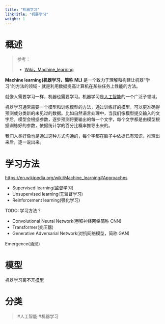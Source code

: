 ```yaml
---
title: "机器学习"
linkTitle: "机器学习"
weight: 1
---
```


# 概述

> 参考：
>
> - [Wiki，Machine_learning](https://en.wikipedia.org/wiki/Machine_learning)

**Machine learning(机器学习，简称 ML)** 是一个致力于理解和构建让机器“学习”的方法的领域 - 就是利用数据提高计算机在某些任务上性能的方法。

就像人需要学习一样，机器也需要学习。机器学习是[人工智能](/docs/12.AI/12.AI.md)的一个广泛子领域。

机器学习通常需要一个模型和训练模型的方法，通过训练好的模型，可以更准确得预测或分类新的未见过的数据。比如自然语言处理中，当我们像模型提交输入的文字后，模型会根据参数，逐步预测将要输出的每一个文字，每个文字都是由模型根据训练好的参数，依据统计学的百分比概率推导出来的。

我们人类好像也是通过这种方式沟通的，每个字都在脑子中依据已有知识，推理出来后，逐一说出来。

# 学习方法

https://en.wikipedia.org/wiki/Machine_learning#Approaches

- Supervised learning(监督学习)
- Unsupervised learning(无监督学习)
- Reinforcement learning(强化学习)

TODO: 学习方法？

- Convolutional Neural Network(卷积神经网络简称 CNN)
- Transformer(变压器)
- Generative Adversarial Network(对抗网络模型，简称 GAN)

Emergence(涌现)

# 模型

机器学习离不开[模型](/docs/12.AI/机器学习/模型.md)

# 分类

> #人工智能 #机器学习
